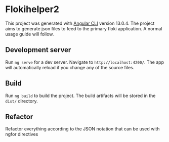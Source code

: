 # Flokihelper2

This project was generated with [Angular CLI](https://github.com/angular/angular-cli) version 13.0.4.
The project aims to generate json files to feed to the primary floki application. A normal usage guide will follow. 

## Development server

Run `ng serve` for a dev server. Navigate to `http://localhost:4200/`. The app will automatically reload if you change any of the source files.

## Build

Run `ng build` to build the project. The build artifacts will be stored in the `dist/` directory.

## Refactor 
Refactor everything according to the JSON notation that can be used with ngfor directives
